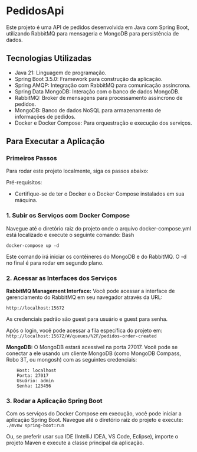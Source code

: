 # PedidosApi

Este projeto é uma API de pedidos desenvolvida em Java com Spring Boot, utilizando RabbitMQ para mensageria e MongoDB para persistência de dados.

## Tecnologias Utilizadas

- Java 21: Linguagem de programação.
- Spring Boot 3.5.0: Framework para construção da aplicação.
- Spring AMQP: Integração com RabbitMQ para comunicação assíncrona.
- Spring Data MongoDB: Interação com o banco de dados MongoDB.
- RabbitMQ: Broker de mensagens para processamento assíncrono de pedidos.
- MongoDB: Banco de dados NoSQL para armazenamento de informações de pedidos.
- Docker e Docker Compose: Para orquestração e execução dos serviços.

## Para Executar a Aplicação

### Primeiros Passos

Para rodar este projeto localmente, siga os passos abaixo:

Pré-requisitos:
- Certifique-se de ter o Docker e o Docker Compose instalados em sua máquina.

### 1. Subir os Serviços com Docker Compose

Navegue até o diretório raiz do projeto onde o arquivo docker-compose.yml está localizado e execute o seguinte comando:
Bash

```docker-compose up -d```

Este comando irá iniciar os contêineres do MongoDB e do RabbitMQ. O -d no final é para rodar em segundo plano.

### 2. Acessar as Interfaces dos Serviços

**RabbitMQ Management Interface:**
Você pode acessar a interface de gerenciamento do RabbitMQ em seu navegador através da URL:

```http://localhost:15672```

As credenciais padrão são guest para usuário e guest para senha.

Após o login, você pode acessar a fila específica do projeto em:
```http://localhost:15672/#/queues/%2F/pedidos-order-created```

**MongoDB:**
O MongoDB estará acessível na porta 27017. Você pode se conectar a ele usando um cliente MongoDB (como MongoDB Compass, Robo 3T, ou mongosh) com as seguintes credenciais:
``` 
    Host: localhost
    Porta: 27017
    Usuário: admin
    Senha: 123456
```

### 3. Rodar a Aplicação Spring Boot

Com os serviços do Docker Compose em execução, você pode iniciar a aplicação Spring Boot. Navegue até o diretório raiz do projeto e execute:
``` ./mvnw spring-boot:run ```

Ou, se preferir usar sua IDE (IntelliJ IDEA, VS Code, Eclipse), importe o projeto Maven e execute a classe principal da aplicação.
